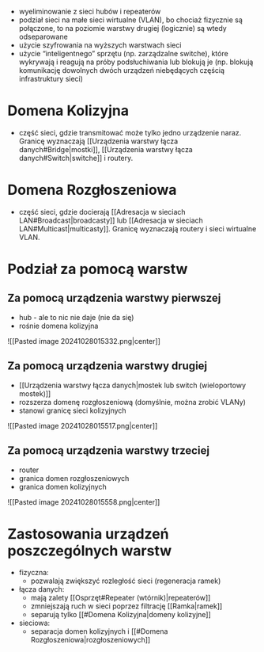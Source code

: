 - wyeliminowanie z sieci hubów i repeaterów
- podział sieci na małe sieci wirtualne (VLAN), bo chociaż fizycznie są połączone, to na poziomie warstwy drugiej (logicznie) są wtedy odseparowane
- użycie szyfrowania na wyższych warstwach sieci
- użycie “inteligentnego” sprzętu (np. zarządzalne switche), które wykrywają i reagują na próby podsłuchiwania lub blokują je (np. blokują komunikację dowolnych dwóch urządzeń niebędących częścią infrastruktury sieci)
# Domena Kolizyjna

- część sieci, gdzie transmitować może tylko jedno urządzenie naraz. Granicę wyznaczają [[Urządzenia warstwy łącza danych#Bridge|mostki]], [[Urządzenia warstwy łącza danych#Switch|switche]] i routery. 
# Domena Rozgłoszeniowa

- część sieci, gdzie docierają [[Adresacja w sieciach LAN#Broadcast|broadcasty]] lub [[Adresacja w sieciach LAN#Multicast|multicasty]]. Granicę wyznaczają routery i sieci wirtualne VLAN.

# Podział za pomocą warstw

## Za pomocą urządzenia warstwy pierwszej

- hub - ale to nic nie daje (nie da się)
- rośnie domena kolizyjna

![[Pasted image 20241028015332.png|center]]

## Za pomocą urządzenia warstwy drugiej

- [[Urządzenia warstwy łącza danych|mostek lub switch (wieloportowy mostek)]]
- rozszerza domenę rozgłoszeniową (domyślnie, można zrobić VLANy)
- stanowi granicę sieci kolizyjnych

![[Pasted image 20241028015517.png|center]]

## Za pomocą urządzenia warstwy trzeciej

- router
- granica domen rozgłoszeniowych
- granica domen kolizyjnych

![[Pasted image 20241028015558.png|center]]

# Zastosowania urządzeń poszczególnych warstw

- fizyczna:
	- pozwalają zwiększyć rozległość sieci (regeneracja ramek)
- łącza danych:
	- mają zalety [[Osprzęt#Repeater (wtórnik)|repeaterów]]
	- zmniejszają ruch w sieci poprzez filtrację [[Ramka|ramek]]
	- separują tylko [[#Domena Kolizyjna|domeny kolizyjne]]
- sieciowa:
	- separacja domen kolizyjnych i [[#Domena Rozgłoszeniowa|rozgłoszeniowych]]